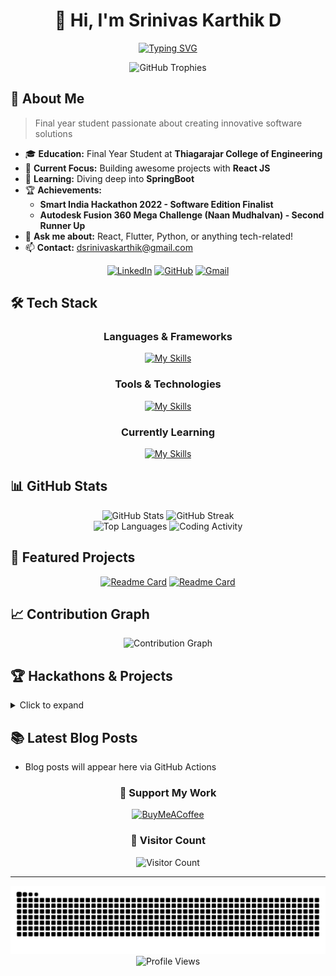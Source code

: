 <div align="center">
  
# 👋 Hi, I'm Srinivas Karthik D

[![Typing SVG](https://readme-typing-svg.herokuapp.com?font=Fira+Code&weight=600&size=24&pause=1000&color=36BCF7&center=true&vCenter=true&random=false&width=600&lines=Software+Developer;Cloud+Enthusiast;Tech+Innovator;Problem+Solver;Hackathon+Enjoyer)](https://git.io/typing-svg)

<img src="https://github-profile-trophy.vercel.app/?username=dsrinivaskarthik&theme=algolia&column=7&margin-w=15&margin-h=15&no-bg=true&no-frame=true" alt="GitHub Trophies" />

</div>

## 🚀 About Me

> Final year student passionate about creating innovative software solutions

- 🎓 **Education:** Final Year Student at **Thiagarajar College of Engineering**
- 🔭 **Current Focus:** Building awesome projects with **React JS**
- 🌱 **Learning:** Diving deep into **SpringBoot**
- 🏆 **Achievements:**
  - **Smart India Hackathon 2022 - Software Edition Finalist**
  - **Autodesk Fusion 360 Mega Challenge (Naan Mudhalvan) - Second Runner Up**
- 💬 **Ask me about:** React, Flutter, Python, or anything tech-related!
- 📫 **Contact:** [dsrinivaskarthik@gmail.com](mailto:dsrinivaskarthik@gmail.com)

<div align="center">

[![LinkedIn](https://img.shields.io/badge/LinkedIn-0077B5?style=for-the-badge&logo=linkedin&logoColor=white)](https://linkedin.com/in/dsrinivaskarthik)
[![GitHub](https://img.shields.io/badge/GitHub-100000?style=for-the-badge&logo=github&logoColor=white)](https://github.com/dsrinivaskarthik)
[![Gmail](https://img.shields.io/badge/Gmail-D14836?style=for-the-badge&logo=gmail&logoColor=white)](mailto:dsrinivaskarthik@gmail.com)

</div>

## 🛠️ Tech Stack

<div align="center">

### Languages & Frameworks

[![My Skills](https://skillicons.dev/icons?i=react,python,flutter,c,html,css,javascript,firebase,mysql)](https://skillicons.dev)

### Tools & Technologies

[![My Skills](https://skillicons.dev/icons?i=git,github,vscode,figma)](https://skillicons.dev)

### Currently Learning

[![My Skills](https://skillicons.dev/icons?i=spring,nodejs,mongodb,aws)](https://skillicons.dev)

</div>

## 📊 GitHub Stats

<div align="center">
  <img src="https://github-readme-stats.vercel.app/api?username=dsrinivaskarthik&show_icons=true&theme=tokyonight&hide_border=true&count_private=true&bg_color=0D1117" width="49%" alt="GitHub Stats"/>
  <img src="https://github-readme-streak-stats.herokuapp.com/?user=dsrinivaskarthik&theme=tokyonight&hide_border=true&background=0D1117" width="49%" alt="GitHub Streak"/>
</div>

<div align="center">
  <img src="https://github-readme-stats.vercel.app/api/top-langs/?username=dsrinivaskarthik&layout=compact&theme=tokyonight&hide_border=true&bg_color=0D1117" width="44%" alt="Top Languages"/>
  <img src="https://github-profile-summary-cards.vercel.app/api/cards/productive-time?username=dsrinivaskarthik&theme=tokyonight&utcOffset=8" width="44%" alt="Coding Activity"/>
</div>

## 📌 Featured Projects

<div align="center">

[![Readme Card](https://github-readme-stats.vercel.app/api/pin/?username=dsrinivaskarthik&repo=messagecraft&theme=tokyonight&hide_border=true&bg_color=0D1117)](https://github.com/dsrinivaskarthik/messageCraft)
[![Readme Card](https://github-readme-stats.vercel.app/api/pin/?username=dsrinivaskarthik&repo=minesweeper_game&theme=tokyonight&hide_border=true&bg_color=0D1117)](https://github.com/dsrinivaskarthik/minesweeper_game)

</div>

## 📈 Contribution Graph

<div align="center">
  <img src="https://github-readme-activity-graph.vercel.app/graph?username=dsrinivaskarthik&theme=tokyo-night&hide_border=true&bg_color=0D1117" width="100%" alt="Contribution Graph"/>
</div>

## 🏆 Hackathons & Projects

<details>
<summary>Click to expand</summary>

### Smart India Hackathon 2022
Developed an innovative solution that earned finalist position in this prestigious national hackathon.

### Autodesk Fusion 360 Challenge
Created a compelling design that secured the Second Runner Up position in the Naan Mudhalvan initiative.

</details>

## 📚 Latest Blog Posts
<!-- BLOG-POST-LIST:START -->
- Blog posts will appear here via GitHub Actions
<!-- BLOG-POST-LIST:END -->


<div align="center">

### 💖 Support My Work
[![BuyMeACoffee](https://img.shields.io/badge/Buy%20Me%20a%20Coffee-ffdd00?style=for-the-badge&logo=buy-me-a-coffee&logoColor=black)](https://buymeacoffee.com/dsrinivaskarthik)

### 👀 Visitor Count
![Visitor Count](https://profile-counter.glitch.me/dsrinivaskarthik/count.svg)

</div>

---

<div align="center">
  <img src="https://raw.githubusercontent.com/dsrinivaskarthik/dsrinivaskarthik/output/github-contribution-grid-snake-dark.svg?palette=github-dark" alt="Snake animation" />
</div>

<div align="center">
  <img src="https://komarev.com/ghpvc/?username=dsrinivaskarthik&label=Profile%20Views&color=0e75b6&style=flat" alt="Profile Views" />
</div>
